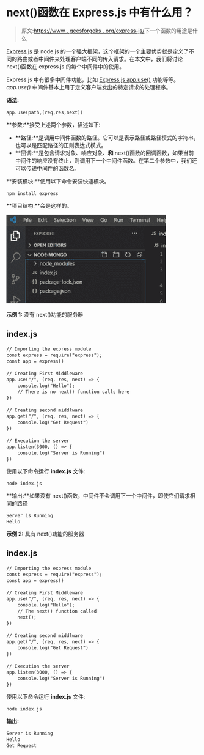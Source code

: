 # next()函数在 Express.js 中有什么用？

> 原文:[https://www . geesforgeks . org/express-js/](https://www.geeksforgeeks.org/what-is-the-use-of-next-function-in-express-js/)下一个函数的用途是什么

[Express.js](https://www.geeksforgeeks.org/working-of-express-js-middleware-and-its-benefits/) 是 node.js 的一个强大框架，这个框架的一个主要优势就是定义了不同的路由或者中间件来处理客户端不同的传入请求。在本文中，我们将讨论 next()函数在 express.js 的每个中间件中的使用。

Express.js 中有很多中间件功能，比如 [Express.js app.use()](https://www.geeksforgeeks.org/express-js-app-use-function/) 功能等等。 *app.use()* 中间件基本上用于定义客户端发出的特定请求的处理程序。

**语法:**

```
app.use(path,(req,res,next))
```

**参数:**接受上述两个参数，描述如下:

*   **路径:**是调用中间件函数的路径。它可以是表示路径或路径模式的字符串，也可以是匹配路径的正则表达式模式。
*   **回调:**是包含请求对象、响应对象、**和** next()函数的回调函数，如果当前中间件的响应没有终止，则调用下一个中间件函数。在第二个参数中，我们还可以传递中间件的函数名。

**安装模块:**使用以下命令安装快速模块。

```
npm install express
```

**项目结构:**会是这样的。

![](img/680c11a4a464432626c22f3eee5f7f10.png)

**示例 1:** 没有 next()功能的服务器

## index.js

```
// Importing the express module
const express = require("express");
const app = express()

// Creating First Middleware
app.use("/", (req, res, next) => {
    console.log("Hello");
    // There is no next() function calls here
})

// Creating second middlware
app.get("/", (req, res, next) => {
    console.log("Get Request")
})

// Execution the server
app.listen(3000, () => {
    console.log("Server is Running")
})
```

使用以下命令运行 **index.js** 文件:

```
node index.js
```

**输出:**如果没有 next()函数，中间件不会调用下一个中间件，即使它们请求相同的路径

```
Server is Running
Hello
```

**示例 2:** 具有 next()功能的服务器

## index.js

```
// Importing the express module
const express = require("express");
const app = express()

// Creating First Middleware
app.use("/", (req, res, next) => {
    console.log("Hello");
    // The next() function called
    next();
})

// Creating second middlware
app.get("/", (req, res, next) => {
    console.log("Get Request")
})

// Execution the server
app.listen(3000, () => {
    console.log("Server is Running")
})
```

使用以下命令运行 **index.js** 文件:

```
node index.js
```

**输出:**

```
Server is Running
Hello
Get Request
```